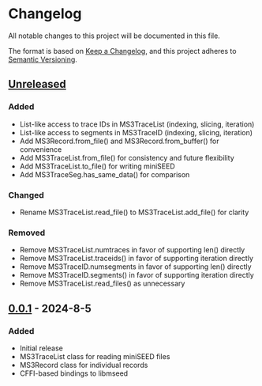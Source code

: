 # Changelog

All notable changes to this project will be documented in this file.

The format is based on [Keep a Changelog](https://keepachangelog.com/en/1.1.0/),
and this project adheres to [Semantic Versioning](https://semver.org/spec/v2.0.0.html).

## [Unreleased]
### Added
- List-like access to trace IDs in MS3TraceList (indexing, slicing, iteration)
- List-like access to segments in MS3TraceID (indexing, slicing, iteration)
- Add MS3Record.from_file() and MS3Record.from_buffer() for convenience
- Add MS3TraceList.from_file() for consistency and future flexibility
- Add MS3TraceList.to_file() for writing miniSEED
- Add MS3TraceSeg.has_same_data() for comparison

### Changed
- Rename MS3TraceList.read_file() to MS3TraceList.add_file() for clarity

### Removed
- Remove MS3TraceList.numtraces in favor of supporting len() directly
- Remove MS3TraceList.traceids() in favor of supporting iteration directly
- Remove MS3TraceID.numsegments in favor of supporting len() directly
- Remove MS3TraceID.segments() in favor of supporting iteration directly
- Remove MS3TraceList.read_files() as unnecessary

## [0.0.1] - 2024-8-5
### Added
- Initial release
- MS3TraceList class for reading miniSEED files
- MS3Record class for individual records
- CFFI-based bindings to libmseed

[Unreleased]: https://github.com/EarthScope/pymseed/compare/v0.0.1...HEAD
[0.0.1]: https://github.com/EarthScope/pymseed/releases/tag/v0.0.1
